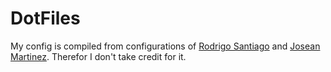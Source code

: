 # DotFiles
My config is compiled from configurations of [Rodrigo Santiago](https://github.com/rsdlt) and [Josean Martinez](https://github.com/josean-dev). Therefor I don't take credit for it.
